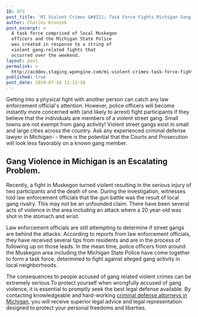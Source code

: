 ```yaml
---
ID: 973
post_title: 'MI Violent Crimes &#8211; Task Force Fights Michigan Gang Violence in Muskegon'
author: Charles Kronzek
post_excerpt: >
  A task force comprised of local Muskegon
  officers and the Michigan State Police
  was created in response to a string of
  violent gang-related fights that
  occurred over the weekend.
layout: post
permalink: >
  http://acddev.staging.wpengine.com/mi-violent-crimes-task-force-fights-michigan-gang-violence-in-muskegon.html
published: true
post_date: 2010-07-28 11:12:38
---
```

Getting into a physical fight with another person can catch any law enforcement official's attention. However, police officers will become instantly more concerned with (and likely to arrest) fight participants if they believe that the individuals are members of a violent street gang. Small towns are not exempt from gang activity! Violent street gangs exist in small and large cities across the country. Ask any experienced criminal defense lawyer in Michigan- - there is the potential that the Courts and Prosecution will look less favorably on a known gang member.
<h2>Gang Violence in Michigan is an Escalating Problem.</h2>
Recently, a fight in Muskegon turned violent resulting in the serious injury of two participants and the death of one. During the investigation, witnesses told law enforcement officials that the gun battle was the result of local gang rivalry. This may not be an unfounded claim. There have been several acts of violence in the area including an attack where a 20 year-old was shot in the stomach and wrist.

Law enforcement officials are still attempting to determine if street gangs are behind the attacks. According to reports from law enforcement officials, they have received several tips from residents and are in the process of following up on those leads. In the mean time, police officers from around the Muskegon area including the Michigan State Police have come together to form a task force, determined to fight against alleged gang activity in local neighborhoods.

The consequences to people accused of gang related violent crimes can be extremely serious.To protect yourself when wrongfully accused of gang violence, it is essential to promptly seek the best legal defense available. By contacting knowledgeable and hard-working <a href="http://acddev.staging.wpengine.com" target="_blank">criminal defense attorneys in Michigan</a>, you will receive superior legal advice and legal representation designed to protect your personal freedoms and liberties.